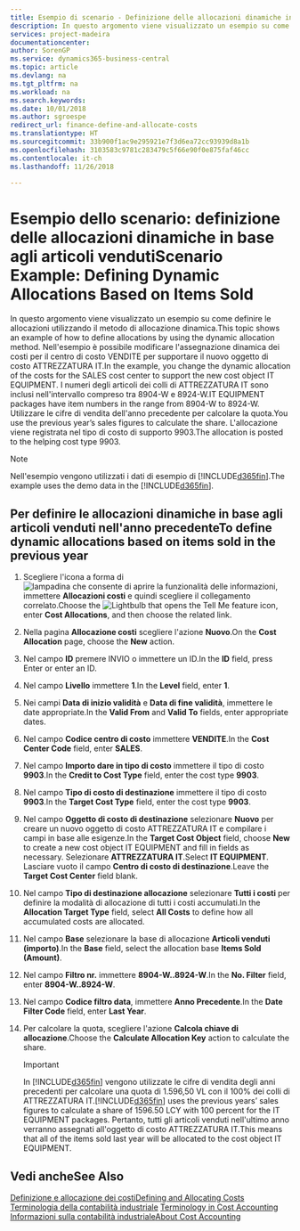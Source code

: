 ```yaml
---
title: Esempio di scenario - Definizione delle allocazioni dinamiche in base agli articoli venduti | Documenti Microsoft
description: In questo argomento viene visualizzato un esempio su come definire le allocazioni utilizzando il metodo di allocazione dinamica.
services: project-madeira
documentationcenter: 
author: SorenGP
ms.service: dynamics365-business-central
ms.topic: article
ms.devlang: na
ms.tgt_pltfrm: na
ms.workload: na
ms.search.keywords: 
ms.date: 10/01/2018
ms.author: sgroespe
redirect_url: finance-define-and-allocate-costs
ms.translationtype: HT
ms.sourcegitcommit: 33b900f1ac9e295921e7f3d6ea72cc93939d8a1b
ms.openlocfilehash: 3103583c9781c283479c5f66e90f0e875faf46cc
ms.contentlocale: it-ch
ms.lasthandoff: 11/26/2018

---
```

# <a name="scenario-example-defining-dynamic-allocations-based-on-items-sold"></a><span data-ttu-id="066b3-103">Esempio dello scenario: definizione delle allocazioni dinamiche in base agli articoli venduti</span><span class="sxs-lookup"><span data-stu-id="066b3-103">Scenario Example: Defining Dynamic Allocations Based on Items Sold</span></span>
<span data-ttu-id="066b3-104">In questo argomento viene visualizzato un esempio su come definire le allocazioni utilizzando il metodo di allocazione dinamica.</span><span class="sxs-lookup"><span data-stu-id="066b3-104">This topic shows an example of how to define allocations by using the dynamic allocation method.</span></span> <span data-ttu-id="066b3-105">Nell'esempio è possibile modificare l'assegnazione dinamica dei costi per il centro di costo VENDITE per supportare il nuovo oggetto di costo ATTREZZATURA IT.</span><span class="sxs-lookup"><span data-stu-id="066b3-105">In the example, you change the dynamic allocation of the costs for the SALES cost center to support the new cost object IT EQUIPMENT.</span></span> <span data-ttu-id="066b3-106">I numeri degli articoli dei colli di ATTREZZATURA IT sono inclusi nell'intervallo compreso tra 8904-W e 8924-W.</span><span class="sxs-lookup"><span data-stu-id="066b3-106">IT EQUIPMENT packages have item numbers in the range from 8904-W to 8924-W.</span></span> <span data-ttu-id="066b3-107">Utilizzare le cifre di vendita dell'anno precedente per calcolare la quota.</span><span class="sxs-lookup"><span data-stu-id="066b3-107">You use the previous year’s sales figures to calculate the share.</span></span> <span data-ttu-id="066b3-108">L'allocazione viene registrata nel tipo di costo di supporto 9903.</span><span class="sxs-lookup"><span data-stu-id="066b3-108">The allocation is posted to the helping cost type 9903.</span></span>  

> [!NOTE]  
>  <span data-ttu-id="066b3-109">Nell'esempio vengono utilizzati i dati di esempio di [!INCLUDE[d365fin](includes/d365fin_md.md)].</span><span class="sxs-lookup"><span data-stu-id="066b3-109">The example uses the demo data in the [!INCLUDE[d365fin](includes/d365fin_md.md)].</span></span>  

## <a name="to-define-dynamic-allocations-based-on-items-sold-in-the-previous-year"></a><span data-ttu-id="066b3-110">Per definire le allocazioni dinamiche in base agli articoli venduti nell'anno precedente</span><span class="sxs-lookup"><span data-stu-id="066b3-110">To define dynamic allocations based on items sold in the previous year</span></span>  

1.  <span data-ttu-id="066b3-111">Scegliere l'icona a forma di ![lampadina che consente di aprire la funzionalità delle informazioni](media/ui-search/search_small.png "Informazioni sull'operazione che si desidera eseguire"), immettere **Allocazioni costi** e quindi scegliere il collegamento correlato.</span><span class="sxs-lookup"><span data-stu-id="066b3-111">Choose the ![Lightbulb that opens the Tell Me feature](media/ui-search/search_small.png "Tell me what you want to do") icon, enter **Cost Allocations**, and then choose the related link.</span></span>  
2.  <span data-ttu-id="066b3-112">Nella pagina **Allocazione costi** scegliere l'azione **Nuovo**.</span><span class="sxs-lookup"><span data-stu-id="066b3-112">On the **Cost Allocation** page, choose the **New** action.</span></span>  
3.  <span data-ttu-id="066b3-113">Nel campo **ID** premere INVIO o immettere un ID.</span><span class="sxs-lookup"><span data-stu-id="066b3-113">In the **ID** field, press Enter or enter an ID.</span></span>  
4.  <span data-ttu-id="066b3-114">Nel campo **Livello** immettere **1**.</span><span class="sxs-lookup"><span data-stu-id="066b3-114">In the **Level** field, enter **1**.</span></span>  
5.  <span data-ttu-id="066b3-115">Nei campi **Data di inizio validità** e **Data di fine validità**, immettere le date appropriate.</span><span class="sxs-lookup"><span data-stu-id="066b3-115">In the **Valid From** and **Valid To** fields, enter appropriate dates.</span></span>  
6.  <span data-ttu-id="066b3-116">Nel campo **Codice centro di costo** immettere **VENDITE**.</span><span class="sxs-lookup"><span data-stu-id="066b3-116">In the **Cost Center Code** field, enter **SALES**.</span></span>  
7.  <span data-ttu-id="066b3-117">Nel campo **Importo dare in tipo di costo** immettere il tipo di costo **9903**.</span><span class="sxs-lookup"><span data-stu-id="066b3-117">In the **Credit to Cost Type** field, enter the cost type **9903**.</span></span>  
8.  <span data-ttu-id="066b3-118">Nel campo **Tipo di costo di destinazione** immettere il tipo di costo **9903**.</span><span class="sxs-lookup"><span data-stu-id="066b3-118">In the **Target Cost Type** field, enter the cost type **9903**.</span></span>  
9. <span data-ttu-id="066b3-119">Nel campo **Oggetto di costo di destinazione** selezionare **Nuovo** per creare un nuovo oggetto di costo ATTREZZATURA IT e compilare i campi in base alle esigenze.</span><span class="sxs-lookup"><span data-stu-id="066b3-119">In the **Target Cost Object** field, choose **New** to create a new cost object IT EQUIPMENT and fill in fields as necessary.</span></span> <span data-ttu-id="066b3-120">Selezionare **ATTREZZATURA IT**.</span><span class="sxs-lookup"><span data-stu-id="066b3-120">Select **IT EQUIPMENT**.</span></span> <span data-ttu-id="066b3-121">Lasciare vuoto il campo **Centro di costo di destinazione**.</span><span class="sxs-lookup"><span data-stu-id="066b3-121">Leave the **Target Cost Center** field blank.</span></span>  
10. <span data-ttu-id="066b3-122">Nel campo **Tipo di destinazione allocazione** selezionare **Tutti i costi** per definire la modalità di allocazione di tutti i costi accumulati.</span><span class="sxs-lookup"><span data-stu-id="066b3-122">In the **Allocation Target Type** field, select **All Costs** to define how all accumulated costs are allocated.</span></span>  
11. <span data-ttu-id="066b3-123">Nel campo **Base** selezionare la base di allocazione **Articoli venduti (importo)**.</span><span class="sxs-lookup"><span data-stu-id="066b3-123">In the **Base** field, select the allocation base **Items Sold (Amount)**.</span></span>  
12. <span data-ttu-id="066b3-124">Nel campo **Filtro nr.** immettere **8904-W..8924-W**.</span><span class="sxs-lookup"><span data-stu-id="066b3-124">In the **No. Filter** field, enter **8904-W..8924-W**.</span></span>  
13. <span data-ttu-id="066b3-125">Nel campo **Codice filtro data**, immettere **Anno Precedente**.</span><span class="sxs-lookup"><span data-stu-id="066b3-125">In the **Date Filter Code** field, enter **Last Year**.</span></span>  
14. <span data-ttu-id="066b3-126">Per calcolare la quota, scegliere l'azione **Calcola chiave di allocazione**.</span><span class="sxs-lookup"><span data-stu-id="066b3-126">Choose the **Calculate Allocation Key** action to calculate the share.</span></span>  

    > [!IMPORTANT]  
    >  <span data-ttu-id="066b3-127">In [!INCLUDE[d365fin](includes/d365fin_md.md)] vengono utilizzate le cifre di vendita degli anni precedenti per calcolare una quota di 1.596,50 VL con il 100% dei colli di ATTREZZATURA IT.</span><span class="sxs-lookup"><span data-stu-id="066b3-127">[!INCLUDE[d365fin](includes/d365fin_md.md)] uses the previous years’ sales figures to calculate a share of 1596.50 LCY with 100 percent for the IT EQUIPMENT packages.</span></span> <span data-ttu-id="066b3-128">Pertanto, tutti gli articoli venduti nell'ultimo anno verranno assegnati all'oggetto di costo ATTREZZATURA IT.</span><span class="sxs-lookup"><span data-stu-id="066b3-128">This means that all of the items sold last year will be allocated to the cost object IT EQUIPMENT.</span></span>  

## <a name="see-also"></a><span data-ttu-id="066b3-129">Vedi anche</span><span class="sxs-lookup"><span data-stu-id="066b3-129">See Also</span></span>  
[<span data-ttu-id="066b3-130">Definizione e allocazione dei costi</span><span class="sxs-lookup"><span data-stu-id="066b3-130">Defining and Allocating Costs</span></span>](finance-define-and-allocate-costs.md)  
<span data-ttu-id="066b3-131">[Terminologia della contabilità industriale](finance-terminology-in-cost-accounting.md) </span><span class="sxs-lookup"><span data-stu-id="066b3-131">[Terminology in Cost Accounting](finance-terminology-in-cost-accounting.md) </span></span>  
[<span data-ttu-id="066b3-132">Informazioni sulla contabilità industriale</span><span class="sxs-lookup"><span data-stu-id="066b3-132">About Cost Accounting</span></span>](finance-about-cost-accounting.md)

